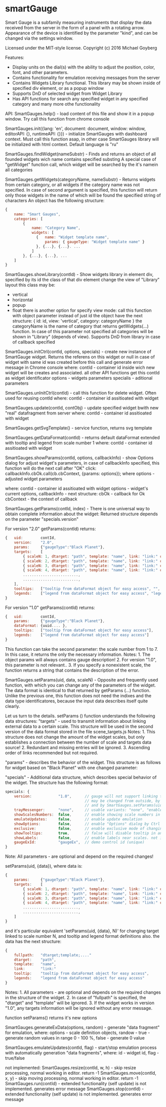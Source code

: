 # smartGauge
Smart Gauge is a subfamily measuring instruments that display the data received from the server in the form of a panel with a rotating arrow.
Appearance of the device is identified by the parameter "kind", and can be changed via the settings window.

Licensed under the MIT-style license.
Copyright (c) 2016 Michael Goyberg

Features:
* Display units on the dial(s) with the ability to adjust the position, color, font, and other parameters.
* Contains functionality for emulation receiving messages from the server
* Contains Widgets Library functional. This library may be shown inside of specified div element, or as a popup window
* Supports DnD of selected widget from Widget Library
* Has API functions for search any specified widget in any specified category
and many more othe functionality

API:
SmartGauges.help() - load content of this file and show it in a popup window. Try call this function from chrome console

SmartGauges.init({lang: 'en', document: document, window: window, editorAPI: {}, runtimeAPI: {}}) - initialize SmartGauges with dashboard
context. Must call this function asap, in other case SmartGauges library will be initialized with html context. Default language is "ru"

SmartGauges.findWidget(nameSubstr) - Finds and returns an object of all founded widgets wich name contains specified substing
A special case of "getWidget" function call, which widget will be searched by the it's namein all categories

SmartGauges.getWidgets(categoryName, nameSubstr) - Returns widgets from certain category, or all widgets if the category name was not specified.
In case of second argument is specified, this function will return only those widgets
in the name of which will be found the specified string of characters 
An object has the following structure:
``` js
{ 
    name: "Smart Gauges",
    categories: [
        { 
            name: "Category Name",
            widgets: [
              {   name: "Widget template name",
                  params: { gaugeType: "Widget template name" }
              }, {...}, {...}. ...
            ]
        }, {...}, {...}, ...
    ]
}
```

SmartGauges.showLibrary(contId) - Show widgets library in element div,  specified by its id
the class of that div element change the view of "Library" layout
this class may be: 
* vertical
* horizontal
* popup
* float
there is another option for specify view mode: call this function with object parameter instead of just id
the object have the next structure:
{ id: id, view: 'vertical', category: categoryName }
the categoryName is the name of category that returns getWidgets(...) function. In case of this parameter not specified all categories will be shown
in "Library" (depends of view). Supports DnD from library in case of callback specified

SmartGauges.initCtrl(contId, options, specials) - create new instance of SmartGauge widget. Returns the referens on this widget or null in case of 
widget with same id was created before this call and generate error message in Chrome console
where: contId    - container id inside wich new widget will be creates and associated. all other API functions get this contId as widget identificator
       options   - widgets parameters
       specialis - aditional parameters

SmartGauges.unInitCtrl(contId) - call this function for delete widget. Often used for reusing contId
where: contId    - container id assitioated with widget

SmartGauges.update(contId, contObj) - update specified widget bwith new "real" datafragment from server
where: contId    - container id assitioated with widget

SmartGauges.getSvgTemplate() - service function, returns svg template

SmartGauges.getDataFormat(contId) - returns default dataFormat extended with tooltip and legend from scale number 1
where: contId    - container id assitioated with widget

SmartGauges.showParams(contId, options, callbackInfo) - show Options dialog for adjust widget's parameters,
in case of callbackInfo specified, this function will do the next call after "OK" click:
callbackInfo.cbOk.call(cb.cbContext, {params: options}); where options - adjusted widget parameters

where: contId    - container id assitioated with widget 
       options - widget's current options, 
       callbackInfo - next structure:
            cbOk - callback for Ok
            cbContext - the context of callback

SmartGauges.getParams(contId, index) - There is one universal way to obtain complete information about the widget:
Returned structure depends on the parameter "specials.version"

For version "2.0" getParams(contId) returns:
``` js
{   uid:        contId,
    version:    "2.0",
    params:     {"gaugeType":"Black Planet"},
    targets:    [
        { scaleN: 1, dtarget: "path", template: "name", link: "link:" dataFormat: { widget's dataFormat object } },
        { scaleN: 2, dtarget: "path", template: "name", link: "link:" dataFormat: { widget's dataFormat object } },
        { scaleN: 3, dtarget: "path", template: "name", link: "link:" dataFormat: { widget's dataFormat object } },
        { scaleN: 4, dtarget: "path", template: "name", link: "link:" dataFormat: { widget's dataFormat object } },
        .........................,          
        .........................,
    ],
    tooltips:   ["tooltip from dataFormat object for easy access", "", "tooltip from dataFormat object for easy access",...],
    legends:    ["legend from dataFormat object for easy access", "legend from dataFormat object for easy access", "", ...]
}
```

For version "1.0" getParams(contId) returns:
``` js
{   uid:        contId,
    params:     {"gaugeType":"Black Planet"},
    dataFormat: {uuid.... },
    tooltips:   ["tooltip from dataFormat object for easy access"],
    legends:    ["legend from dataFormat object for easy access"]
}
```

This function can take the second parameter: the scale number from 1 to 7. In this case, it returns the only the necessary information. 
Notes:   1. The object params will always contains gauge description!
        2. For version "1.0", this parameter is not relevant..
        3. If you specify a nonexistent scale, the function returns a string that contains the description of the error.

SmartGauges.setParams(uid, data, scaleN) - Opposite and frequently used function, with which you can change any of the parameters of the widget. 
The data format is identical to that returned by getParams (...) function.
Unlike the previous one, this function does not need the indixes and the data type identificatores, 
because the input data describes itself quite clearly.

Let us turn to the details. setParams () function understands the following data structures:
"targets" - used to transmit information about linking external data to a certain scale. 
            This structure will be used in the second version of the data format stored in the file scene_targets.js
            Notes: 1. This structure does not change the amount of the widget scales, but only establishes a connection
                    between the number of scale and targets data source!
                2. Redundant and missing entries will be ignored.
                3. Ascending order of links recommended but not required.

"params" - describes the behavior of the widget. This structure is as follows
        for widget based on "Black Planet" with one changed parameter:

"specials" - Additional data structure, which describes special behavior of the widget. The structure has the following format:
``` js
specials: {
    version:            "1.0",      // gauge will not support linking target and link to scales until changing this parameter to "2.0"
                                    // may be changed from outside, by functions SmartGauges.initCtrl(uid, options, specials)
                                    // and by SmartGauges.setParams(uid, {specials:{...}});
    trayMessenger:      "none",     // usable variants: "none", "enabled", uid - enable automatically sending legend messages to TrayMessenger with id = uid 
    showScalesNumbers:  false,      // enable showing scale numbers in demo mode
    emulateUpdates:     false,      // enable update emulation
    showOptions:        false,      // enable "Options" dialog by Ctrl + dblclick in runtime
    exclusive:          false,      // enable exclusive mode of changing parameters of widget instead of usual "merge" mode
    showTooltips:       true,       // false will disable tooltip in any case
    showLabels:         false,      // enable labels near scales. not implemented yet
    gaugeExId:          "gaugeEx",  // demo control id (unique) 
}
```

Note: All parameters - are optional and depend on the required changes!

setParams(uid, {data}), where data is:
``` js
{
    params:     {"gaugeType":"Black Planet"},
    targets:    [
        { scaleN: 1, dtarget: "path", template: "name", link: "link:" dataFormat: { widget's dataFormat object } },
        { scaleN: 2, dtarget: "path", template: "name", link: "link:" dataFormat: { widget's dataFormat object } },
        { scaleN: 3, dtarget: "path", template: "name", link: "link:" dataFormat: { widget's dataFormat object } },
        { scaleN: 4, dtarget: "path", template: "name", link: "link:" dataFormat: { widget's dataFormat object } },
        .........................,          
        .........................,
    ]
}
```
and it's particular equivalent  'setParams(uid, {data}, N)' for changing target linked to scale number N, and tooltip and legend format definitions also. 
the data has the next structure:
``` js
{
    fullpath:   "dtarget;template;...."
    dtarget:    "path", 
    template:   "name", 
    link:       "link:"
    tooltip:    "tooltip from dataFormat object for easy access",
    legends:    "legend from dataFormat object for easy access"
}
```
Notes:   1. All parameters - are optional and depends on the required changes in the structure of the widget.
        2. In case of "fullpath" is specified, the "dtarget" and "template" will be ignored. 
        3. If the widget works in version "1.0", any targets information will be ignored without any error message.

function setParams() returns it's new options
             

SmartGauges.generateExData(options, random) - generate "data fragment" for emulation,
where: options - scale definition objects, randow - true - generate random values in range 0 - 100 %, false - generate 0 value 


SmartGauges.emulateUpdates(contId, flag) - start/stop emulation process with automatically generation "data fragments", 
where: id - widget id, flag - true/false


not implemented:
SmartGauges.resize(contId, w, h)    - skip resize processing, normal working in editor. return -1
SmartGauges.move(contId, x, y)      - skip moving processing, normal working in editor. return -1
SmartGauges.run(contId)             - extended functionality (self update) is not implemented. generates error message
SmartGauges.stop(contId)            - extended functionality (self update) is not implemented. generates error message
